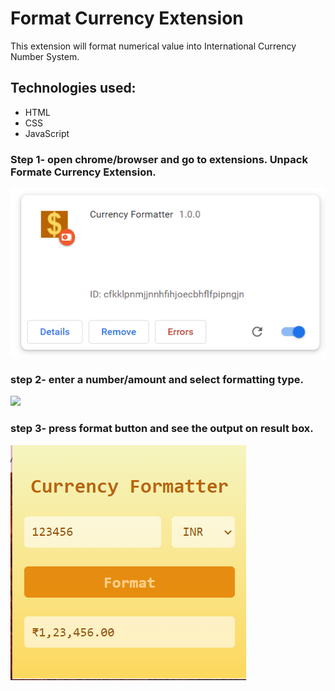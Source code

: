 # **Format Currency Extension**
This extension will format numerical value into International Currency Number System.
## Technologies used:
* HTML
* CSS
* JavaScript

### Step 1- open chrome/browser and go to extensions. Unpack Formate Currency Extension.
<img src="images/demo1.png">

### step 2- enter a number/amount and select formatting type.
<img src="images/demo2.png">

### step 3- press format button and see the output on result box.
<img src="images/INRdemo.png">
